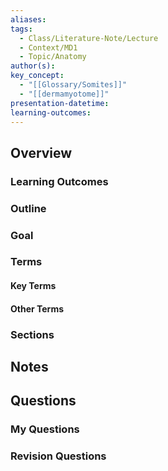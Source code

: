 ```yaml
---
aliases: 
tags:
  - Class/Literature-Note/Lecture
  - Context/MD1
  - Topic/Anatomy
author(s): 
key_concept:
  - "[[Glossary/Somites]]"
  - "[[dermamyotome]]"
presentation-datetime: 
learning-outcomes:
---
```



## Overview
### Learning Outcomes

### Outline

### Goal

### Terms
#### Key Terms

#### Other Terms

### Sections


## Notes


## Questions

### My Questions
### Revision Questions




